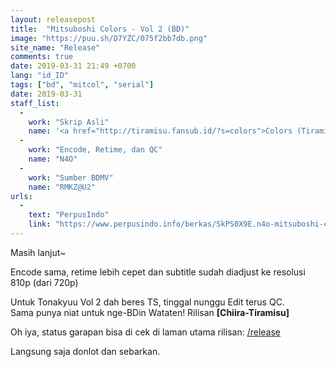 ```yaml
---
layout: releasepost
title:  "Mitsuboshi Colors - Vol 2 (BD)"
image: "https://puu.sh/D7YZC/075f2bb7db.png"
site_name: "Release"
comments: true
date: 2019-03-31 21:49 +0700
lang: "id_ID"
tags: ["bd", "mitcol", "serial"]
date: 2019-03-31
staff_list:
  - 
    work: "Skrip Asli"
    name: '<a href="http://tiramisu.fansub.id/?s=colors">Colors (Tiramisu & Sora Iro)</a>'
  - 
    work: "Encode, Retime, dan QC"
    name: "N4O"
  - 
    work: "Sumber BDMV"
    name: "RMKZ@U2"
urls:
  - 
    text: "PerpusIndo"
    link: "https://www.perpusindo.info/berkas/SkPS0X9E.n4o-mitsuboshi-colors-vol-2-bd-810p"
---
```

Masih lanjut~

Encode sama, retime lebih cepet dan subtitle sudah diadjust ke resolusi 810p (dari 720p)

Untuk Tonakyuu Vol 2 dah beres TS, tinggal nunggu Edit terus QC.<br>
Sama punya niat untuk nge-BDin Wataten! Rilisan **[Chiira-Tiramisu]**

Oh iya, status garapan bisa di cek di laman utama rilisan: [/release](/release#progress)

Langsung saja donlot dan sebarkan.
